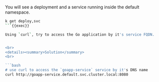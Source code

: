 You will see a deployment and a service running inside the default namespace.

```bash
k get deploy,svc
```{{exec}}

Using `curl`, try to access the Go application by it's service FQDN.


<br>
<details><summary>Solution</summary>
<br>

```bash
# use curl to access the `goapp-service` service by it's DNS name
curl http://goapp-service.default.svc.cluster.local:8080

```


</details>